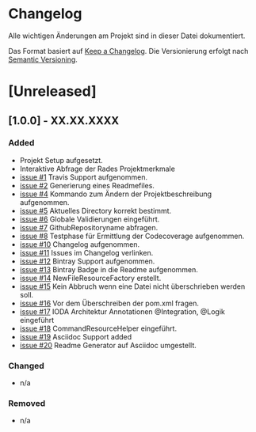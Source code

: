 # Changelog
Alle wichtigen Änderungen am Projekt sind in dieser Datei dokumentiert.

Das Format basiert auf [Keep a Changelog](http://keepachangelog.com/de/).
Die Versionierung erfolgt nach [Semantic Versioning](http://semver.org/lang/de/).


# [Unreleased]

## [1.0.0] - XX.XX.XXXX
### Added
- Projekt Setup aufgesetzt.
- Interaktive Abfrage der Rades Projektmerkmale
- [issue #1](https://github.com/FunThomas424242/rades.forge-addon/issues/1) Travis Support aufgenommen.
- [issue #2](https://github.com/FunThomas424242/rades.forge-addon/issues/2) Generierung eines Readmefiles.
- [issue #4](https://github.com/FunThomas424242/rades.forge-addon/issues/4) Kommando zum Ändern der Projektbeschreibung aufgenommen.
- [issue #5](https://github.com/FunThomas424242/rades.forge-addon/issues/5) Aktuelles Directory korrekt bestimmt.
- [issue #6](https://github.com/FunThomas424242/rades.forge-addon/issues/6) Globale Validierungen eingeführt.
- [issue #7](https://github.com/FunThomas424242/rades.forge-addon/issues/7) GithubRepositoryname abfragen.
- [issue #8](https://github.com/FunThomas424242/rades.forge-addon/issues/8) Testphase für Ermittlung der Codecoverage aufgenommen.
- [issue #10](https://github.com/FunThomas424242/rades.forge-addon/issues/10) Changelog aufgenommen.
- [issue #11](https://github.com/FunThomas424242/rades.forge-addon/issues/11) Issues im Changelog verlinken.
- [issue #12](https://github.com/FunThomas424242/rades.forge-addon/issues/12) Bintray Support aufgenommen.
- [issue #13](https://github.com/FunThomas424242/rades.forge-addon/issues/13) Bintray Badge in die Readme aufgenommen.
- [issue #14](https://github.com/FunThomas424242/rades.forge-addon/issues/14) NewFileResourceFactory erstellt.
- [issue #15](https://github.com/FunThomas424242/rades.forge-addon/issues/15) Kein Abbruch wenn eine Datei nicht überschrieben werden soll.
- [issue #16](https://github.com/FunThomas424242/rades.forge-addon/issues/16) Vor dem Überschreiben der pom.xml fragen.
- [issue #17](https://github.com/FunThomas424242/rades.forge-addon/issues/17) IODA Architektur Annotationen @Integration, @Logik eingeführt
- [issue #18](https://github.com/FunThomas424242/rades.forge-addon/issues/18) CommandResourceHelper eingeführt.
- [issue #19](https://github.com/FunThomas424242/rades.forge-addon/issues/19) Asciidoc Support added
- [issue #20](https://github.com/FunThomas424242/rades.forge-addon/issues/20) Readme Generator auf Asciidoc umgestellt.


### Changed
- n/a

### Removed
- n/a
